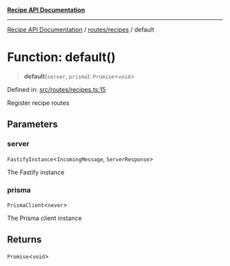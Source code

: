 [**Recipe API Documentation**](../../../README.md)

***

[Recipe API Documentation](../../../modules.md) / [routes/recipes](../README.md) / default

# Function: default()

> **default**(`server`, `prisma`): `Promise`\<`void`\>

Defined in: [src/routes/recipes.ts:15](https://github.com/arniber21/hackNYU-backend/blob/41dfafae9a025c928f718d5b479421bfcaba11bf/src/routes/recipes.ts#L15)

Register recipe routes

## Parameters

### server

`FastifyInstance`\<`IncomingMessage`, `ServerResponse`\>

The Fastify instance

### prisma

`PrismaClient`\<`never`\>

The Prisma client instance

## Returns

`Promise`\<`void`\>
